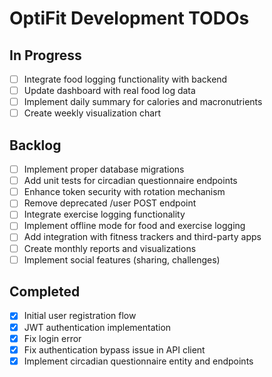 # OptiFit Development TODOs

## In Progress
- [ ] Integrate food logging functionality with backend
- [ ] Update dashboard with real food log data
- [ ] Implement daily summary for calories and macronutrients
- [ ] Create weekly visualization chart

## Backlog
- [ ] Implement proper database migrations
- [ ] Add unit tests for circadian questionnaire endpoints
- [ ] Enhance token security with rotation mechanism
- [ ] Remove deprecated /user POST endpoint
- [ ] Integrate exercise logging functionality
- [ ] Implement offline mode for food and exercise logging
- [ ] Add integration with fitness trackers and third-party apps
- [ ] Create monthly reports and visualizations
- [ ] Implement social features (sharing, challenges)

## Completed
- [x] Initial user registration flow
- [x] JWT authentication implementation
- [x] Fix login error
- [x] Fix authentication bypass issue in API client
- [x] Implement circadian questionnaire entity and endpoints
